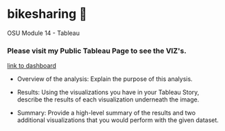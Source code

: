 # bikesharing 🚴

OSU Module 14 - Tableau

### Please visit my Public Tableau Page to see the VIZ's.
[link to dashboard](https://public.tableau.com/views/BikeShareChallenge_16457264396390/Dashboard1?:language=en-US&:display_count=n&:origin=viz_share_link)

- Overview of the analysis: Explain the purpose of this analysis.

- Results: Using the visualizations you have in your Tableau Story, describe the results of each visualization underneath the image.

- Summary: Provide a high-level summary of the results and two additional visualizations that you would perform with the given dataset.
